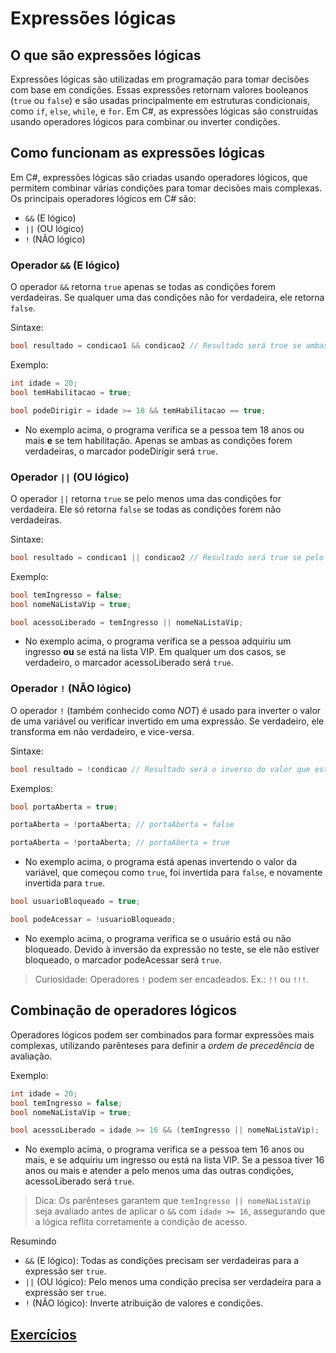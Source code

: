 # Expressões lógicas

## O que são expressões lógicas

Expressões lógicas são utilizadas em programação para tomar decisões com base em condições. Essas expressões retornam valores booleanos (`true` ou `false`) e são usadas principalmente em estruturas condicionais, como `if`, `else`, `while`, e `for`. Em C#, as expressões lógicas são construídas usando operadores lógicos para combinar ou inverter condições.

## Como funcionam as expressões lógicas

Em C#, expressões lógicas são criadas usando operadores lógicos, que permitem combinar várias condições para tomar decisões mais complexas. Os principais operadores lógicos em C# são:

- `&&` (E lógico)
- `||` (OU lógico)
- `!` (NÃO lógico)

### Operador `&&` (E lógico)

O operador `&&` retorna `true` apenas se todas as condições forem verdadeiras. Se qualquer uma das condições não for verdadeira, ele retorna `false`.

Sintaxe:

```csharp
bool resultado = condicao1 && condicao2 // Resultado será true se ambas as condições forem verdadeiras
```

Exemplo:

```csharp
int idade = 20;
bool temHabilitacao = true;

bool podeDirigir = idade >= 18 && temHabilitacao == true;
```

- No exemplo acima, o programa verifica se a pessoa tem 18 anos ou mais **e** se tem habilitação. Apenas se ambas as condições forem verdadeiras, o marcador podeDirigir será `true`.

### Operador `||` (OU lógico)

O operador `||` retorna `true` se pelo menos uma das condições for verdadeira. Ele só retorna `false` se todas as condições forem não verdadeiras.

Sintaxe:

```csharp
bool resultado = condicao1 || condicao2 // Resultado será true se pelo menos uma das condições for verdadeira
```

Exemplo:

```csharp
bool temIngresso = false;
bool nomeNaListaVip = true;

bool acessoLiberado = temIngresso || nomeNaListaVip;
```

- No exemplo acima, o programa verifica se a pessoa adquiriu um ingresso **ou** se está na lista VIP. Em qualquer um dos casos, se verdadeiro, o marcador acessoLiberado será `true`.

### Operador `!` (NÃO lógico)

O operador `!` (também conhecido como _NOT_) é usado para inverter o valor de uma variável ou verificar invertido em uma expressão. Se verdadeiro, ele transforma em não verdadeiro, e vice-versa.

Sintaxe:

```csharp
bool resultado = !condicao // Resultado será o inverso do valor que estiver na condição
```

Exemplos:

```csharp
bool portaAberta = true;

portaAberta = !portaAberta; // portaAberta = false

portaAberta = !portaAberta; // portaAberta = true
```

- No exemplo acima, o programa está apenas invertendo o valor da variável, que começou como `true`, foi invertida para `false`, e novamente invertida para `true`.

```csharp
bool usuarioBloqueado = true;

bool podeAcessar = !usuarioBloqueado;
```

- No exemplo acima, o programa verifica se o usuário está ou não bloqueado. Devido à inversão da expressão no teste, se ele não estiver bloqueado, o marcador podeAcessar será `true`.

> Curiosidade: Operadores `!` podem ser encadeados. Ex.: `!!` ou `!!!`.

## Combinação de operadores lógicos

Operadores lógicos podem ser combinados para formar expressões mais complexas, utilizando parênteses para definir a _ordem de precedência_ de avaliação.

Exemplo:

```csharp
int idade = 20;
bool temIngresso = false;
bool nomeNaListaVip = true;

bool acessoLiberado = idade >= 16 && (temIngresso || nomeNaListaVip);
```

- No exemplo acima, o programa verifica se a pessoa tem 16 anos ou mais, e se adquiriu um ingresso ou está na lista VIP. Se a pessoa tiver 16 anos ou mais e atender a pelo menos uma das outras condições, acessoLiberado será `true`.

> Dica: Os parênteses garantem que `temIngresso || nomeNaListaVip` seja avaliado antes de aplicar o `&&` com `idade >= 16`, assegurando que a lógica reflita corretamente a condição de acesso.

Resumindo

- `&&` (E lógico): Todas as condições precisam ser verdadeiras para a expressão ser `true`.
- `||` (OU lógico): Pelo menos uma condição precisa ser verdadeira para a expressão ser `true`.
- `!` (NÃO lógico): Inverte atribuição de valores e condições.

## [Exercícios](02-exercicios.md)
